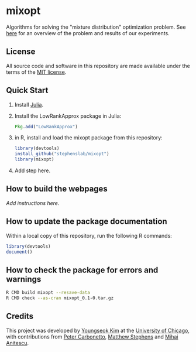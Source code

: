 # mixopt

Algorithms for solving the "mixture distribution" optimization
problem. See [here](https://stephenslab.github.io/mixopt) for an
overview of the problem and results of our experiments.

## License

All source code and software in this repository are made available
under the terms of the
[MIT license](https://opensource.org/licenses/mit-license.html).

## Quick Start

1. Install [Julia](http://julialang.org).

2. Install the LowRankApprox package in Julia:

   ```julia
   Pkg.add("LowRankApprox")
   ```

3. in R, install and load the mixopt package from this repository:

   ```R
   library(devtools)
   install_github("stephenslab/mixopt")
   library(mixopt)
   ```

4. Add step here.

## How to build the webpages

*Add instructions here.*

## How to update the package documentation

Within a local copy of this repository, run the following R commands:

```R
library(devtools)
document()
```

## How to check the package for errors and warnings

```bash
R CMD build mixopt --resave-data
R CMD check --as-cran mixopt_0.1-0.tar.gz
```

## Credits

This project was developed by
[Youngseok Kim](https://github.com/youngseok-kim)
at the [University of Chicago](https://www.uchicago.edu),
with contributions from
[Peter Carbonetto](https://pcarbo.github.io),
[Matthew Stephens](http://stephenslab.uchicago.edu) and
[Mihai Anitescu](http://www.mcs.anl.gov/~anitescu).


